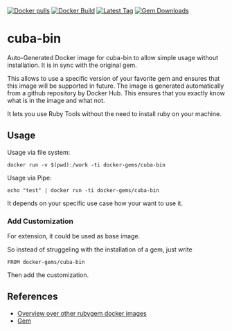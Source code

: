[![Docker pulls](https://img.shields.io/docker/pulls/rubygem/cuba-bin.svg)](https://hub.docker.com/r/rubygem/cuba-bin/)
[![Docker Build](https://img.shields.io/docker/automated/rubygem/cuba-bin.svg)](https://hub.docker.com/r/rubygem/cuba-bin/)
[![Latest Tag](https://img.shields.io/github/tag/docker-rubygem/cuba-bin.svg)](https://hub.docker.com/r/rubygem/cuba-bin/)
[![Gem Downloads](https://img.shields.io/gem/dt/cuba-bin.svg)](https://rubygems.org/gems/cuba-bin/)
# cuba-bin

Auto-Generated Docker image for cuba-bin to allow simple usage without installation.
It is in sync with the original gem.

This allows to use a specific version of your favorite gem and ensures that this image will be supported in future.
The image is generated automatically from a github repository by Docker Hub.
This ensures that you exactly know what is in the image and what not.

It lets you use Ruby Tools without the need to install ruby on your machine.

## Usage

Usage via file system:

`docker run -v $(pwd):/work -ti docker-gems/cuba-bin`

Usage via Pipe:

`echo "test" | docker run -ti docker-gems/cuba-bin`

It depends on your specific use case how your want to use it.

### Add Customization

For extension, it could be used as base image.

So instead of struggeling with the installation of a gem, just write

`FROM docker-gems/cuba-bin`

Then add the customization.

## References

 - [Overview over other rubygem docker images](https://github.com/thinkbot/docker-rubygem)
 - [Gem](https://rubygems.org/gems/cuba-bin/)
